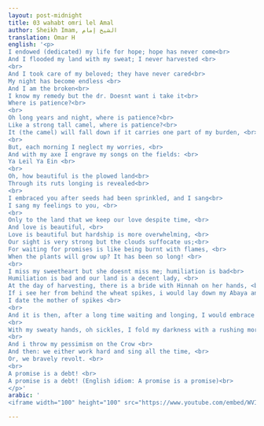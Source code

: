 ```yaml
---
layout: post-midnight
title: 03 wahabt omri lel Amal
author: Sheikh Imam, الشيخ إمام
translation: Omar H
english: '<p>
I endowed (dedicated) my life for hope; hope has never come<br>
And I flooded my land with my sweat; I never harvested <br>
<br>
And I took care of my beloved; they have never cared<br>
My night has become endless <br>
And I am the broken<br>
I know my remedy but the dr. Doesnt want i take it<br>
Where is patience?<br>
<br>
Oh long years and night, where is patience?<br>
Like a strong tall camel, where is patience?<br>
It (the camel) will fall down if it carries one part of my burden, <br>
<br>
But, each morning I neglect my worries, <br>
And with my axe I engrave my songs on the fields: <br>
Ya Leil Ya Ein <br>
<br>
Oh, how beautiful is the plowed land<br>
Through its ruts longing is revealed<br>
<br>
I embraced you after seeds had been sprinkled, and I sang<br>
I sang my feelings to you, <br>
<br>
Only to the land that we keep our love despite time, <br>
And love is beautiful, <br>
Love is beautiful but hardship is more overwhelming, <br>
Our sight is very strong but the clouds suffocate us;<br>
For waiting for promises is like being burnt with flames, <br>
When the plants will grow up? It has been so long! <br>
<br>
I miss my sweetheart but she doesnt miss me; humiliation is bad<br>
Humiliation is bad and our land is a decent lady, <br>
At the day of harvesting, there is a bride with Hinnah on her hands, <br>
If i see her from behind the wheat spikes, i would lay down my Abaya and date her, <br>
I date the mother of spikes <br>
<br>
And it is then, after a long time waiting and longing, I would embrace my hope with my eyes and hands<br>
<br>
With my sweaty hands, oh sickles, I fold my darkness with a rushing morning, <br>
<br>
And i throw my pessimism on the Crow <br>
And then: we either work hard and sing all the time, <br>
Or, we bravely revolt. <br>
<br>
A promise is a debt! <br>
A promise is a debt! (English idiom: A promise is a promise)<br>
</p>'
arabic: '
<iframe width="100" height="100" src="https://www.youtube.com/embed/WVIxKFkUinw?controls=0" frameborder="0" allow="accelerometer; autoplay; encrypted-media; gyroscope; picture-in-picture" allowfullscreen></iframe>'

---
```

